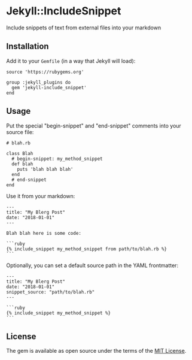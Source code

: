 # Jekyll::IncludeSnippet

Include snippets of text from external files into your markdown

## Installation

Add it to your `Gemfile` (in a way that Jekyll will load):

    source 'https://rubygems.org'

    group :jekyll_plugins do
      gem 'jekyll-include_snippet'
    end

## Usage

Put the special "begin-snippet" and "end-snippet" comments into your source file:

    # blah.rb

    class Blah
      # begin-snippet: my_method_snippet
      def blah
        puts 'blah blah blah'
      end
      # end-snippet
    end

Use it from your markdown:

    ---
    title: "My Blerg Post"
    date: "2018-01-01"
    ---

    Blah blah here is some code:

    ```ruby
    {% include_snippet my_method_snippet from path/to/blah.rb %}
    ```

Optionally, you can set a default source path in the YAML frontmatter:

    ---
    title: "My Blerg Post"
    date: "2018-01-01"
    snippet_source: "path/to/blah.rb"
    ---

    ```ruby
    {% include_snippet my_method_snippet %}
    ```

## License

The gem is available as open source under the terms of the [MIT License](http://opensource.org/licenses/MIT).
